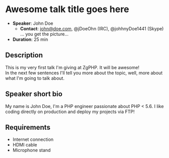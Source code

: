 # Awesome talk title goes here

- __Speaker__: John Doe
  - __Contact__: john@doe.com, @jDoeOhn (IRC), @johhnyDoe1441 (Skype) ... you get the picture...
- __Duration__: 25 min

## Description

This is my very first talk I'm giving at ZgPHP. It will be awesome!  
In the next few sentences I'll tell you more about the topic, well, more about 
what I'm going to talk about.


## Speaker short bio

My name is John Doe, I'm a PHP engineer passionate about PHP < 5.6. I like coding directly on production and 
deploy my projects via FTP!

## Requirements
- Internet connection
- HDMI cable
- Microphone stand
